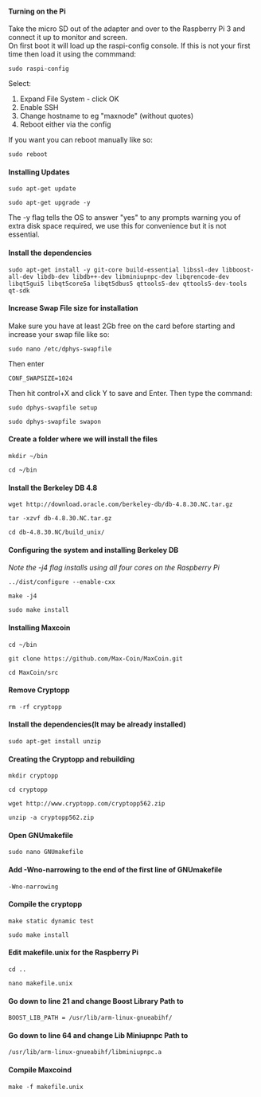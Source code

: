#### Turning on the Pi
Take the micro SD out of the adapter and over to the Raspberry Pi 3 and connect it up to monitor and screen.  
On first boot it will load up the raspi-config console. If this is not your first time then load it using the commmand:
```
sudo raspi-config
```
Select:  
1. Expand File System - click OK
2. Enable SSH
3. Change hostname to eg "maxnode" (without quotes)  
4. Reboot either via the config 

If you want you can reboot manually like so:
```
sudo reboot
```

#### Installing Updates

```
sudo apt-get update
```  
```
sudo apt-get upgrade -y
```  
The -y flag tells the OS to answer "yes" to any prompts warning you of extra disk space required, we use this for convenience but it is not essential.  

#### Install the dependencies
```
sudo apt-get install -y git-core build-essential libssl-dev libboost-all-dev libdb-dev libdb++-dev libminiupnpc-dev libqrencode-dev libqt5gui5 libqt5core5a libqt5dbus5 qttools5-dev qttools5-dev-tools qt-sdk
```

#### Increase Swap File size for installation
Make sure you have at least 2Gb free on the card before starting and increase your swap file like so:
```
sudo nano /etc/dphys-swapfile
```  
Then enter  
```
CONF_SWAPSIZE=1024
```  
Then hit control+X and click Y to save and Enter. Then type the command:  
```
sudo dphys-swapfile setup
```  
```
sudo dphys-swapfile swapon
``` 

#### Create a folder where we will install the files
```
mkdir ~/bin
```  
```
cd ~/bin
```

#### Install the Berkeley DB 4.8
```
wget http://download.oracle.com/berkeley-db/db-4.8.30.NC.tar.gz
```  
```
tar -xzvf db-4.8.30.NC.tar.gz
```  
```
cd db-4.8.30.NC/build_unix/
```  

#### Configuring the system and installing Berkeley DB  
*Note the -j4 flag installs using all four cores on the Raspberry Pi*  
```
../dist/configure --enable-cxx
```  
```
make -j4
```  
```
sudo make install
```  

#### Installing Maxcoin

```
cd ~/bin
```   
```
git clone https://github.com/Max-Coin/MaxCoin.git
```  
```
cd MaxCoin/src
```  

#### Remove Cryptopp 
```
rm -rf cryptopp
```

#### Install the dependencies(It may be already installed)
```
sudo apt-get install unzip
```

#### Creating the Cryptopp and rebuilding
```
mkdir cryptopp
```
```
cd cryptopp
```
```
wget http://www.cryptopp.com/cryptopp562.zip
```
```
unzip -a cryptopp562.zip
```
#### Open GNUmakefile 

```
sudo nano GNUmakefile
```
#### Add -Wno-narrowing to the end of the first line of GNUmakefile 

```
-Wno-narrowing
```

#### Compile the cryptopp 
```
make static dynamic test
```
```
sudo make install
```

#### Edit makefile.unix for the Raspberry Pi

```
cd ..
```
```
nano makefile.unix
```

#### Go down to line 21 and change Boost Library Path to 
```
BOOST_LIB_PATH = /usr/lib/arm-linux-gnueabihf/
```

#### Go down to line 64 and change Lib Miniupnpc Path to 
```
/usr/lib/arm-linux-gnueabihf/libminiupnpc.a
```

#### Compile Maxcoind 
```
make -f makefile.unix
```







